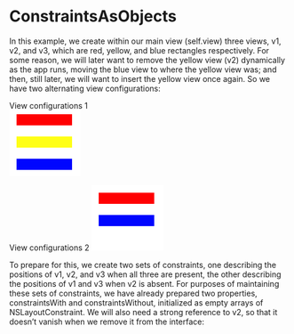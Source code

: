 # ConstraintsAsObjects
In this example, we create within our main view (self.view) three views, v1, v2, and v3, which are red, yellow, and blue rectangles respectively. For some reason, we will later want to remove the yellow view (v2) dynamically as the app runs, moving the blue view to where the yellow view was; and then, still later, we will want to insert the yellow view once again. So we have two alternating view configurations:



View configurations 1  
![Configuration1](https://github.com/Lilyeka/ConstraintsAsObjects/blob/master/ConstraintsAsObjects/views%26constraints%2011.png "Configuration1")


View configurations 2
![Configuration2](https://github.com/Lilyeka/ConstraintsAsObjects/blob/master/ConstraintsAsObjects/views%26constraints%202.png "Configuration2")

To prepare for this, we create two sets of constraints, one describing the positions of v1, v2, and v3 when all three are present, the other describing the positions of v1 and v3 when v2 is absent. For purposes of maintaining these sets of constraints, we have already prepared two properties, constraintsWith and constraintsWithout, initialized as empty arrays of NSLayoutConstraint. We will also need a strong reference to v2, so that it doesn’t vanish when we remove it from the interface:
